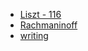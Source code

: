 - [Liszt - 116](https://vmirror.imslp.org/files/imglnks/usimg/4/44/IMSLP516478-PMLP15460-Liszt_-_S558_Nos1-6_12_Lieder_(diabelli)_(etc).pdf)
- [Rachmaninoff](https://vmirror.imslp.org/files/imglnks/usimg/c/cd/IMSLP02001-Rachmaninoff_-_Piano_Sonata_No.1.pdf)
- [writing](https://drive.proton.me/urls/SD9MHHM4NC#s2DPUdoMreUC)
